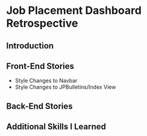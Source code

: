 # Job Placement Dashboard Retrospective
## Introduction
## Front-End Stories
* Style Changes to Navbar
* Style Changes to JPBulletins/Index View
## Back-End Stories
## Additional Skills I Learned
